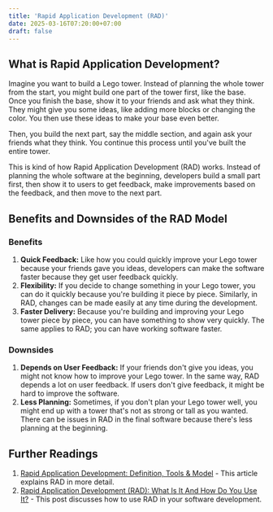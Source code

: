 ```yaml
---
title: 'Rapid Application Development (RAD)'
date: 2025-03-16T07:20:00+07:00
draft: false
---
```


## What is Rapid Application Development?

Imagine you want to build a Lego tower. Instead of planning the whole tower from the start, you might build one part of the tower first, like the base. Once you finish the base, show it to your friends and ask what they think. They might give you some ideas, like adding more blocks or changing the color. You then use these ideas to make your base even better.

Then, you build the next part, say the middle section, and again ask your friends what they think. You continue this process until you've built the entire tower.

This is kind of how Rapid Application Development (RAD) works. Instead of planning the whole software at the beginning, developers build a small part first, then show it to users to get feedback, make improvements based on the feedback, and then move to the next part.

## Benefits and Downsides of the RAD Model

### Benefits

1. **Quick Feedback:** Like how you could quickly improve your Lego tower because your friends gave you ideas, developers can make the software faster because they get user feedback quickly.
2. **Flexibility:** If you decide to change something in your Lego tower, you can do it quickly because you're building it piece by piece. Similarly, in RAD, changes can be made easily at any time during the development.
3. **Faster Delivery:** Because you're building and improving your Lego tower piece by piece, you can have something to show very quickly. The same applies to RAD; you can have working software faster.

### Downsides

1. **Depends on User Feedback:** If your friends don't give you ideas, you might not know how to improve your Lego tower. In the same way, RAD depends a lot on user feedback. If users don't give feedback, it might be hard to improve the software.
2. **Less Planning:** Sometimes, if you don't plan your Lego tower well, you might end up with a tower that's not as strong or tall as you wanted. There can be issues in RAD in the final software because there's less planning at the beginning.

## Further Readings

1. [Rapid Application Development: Definition, Tools & Model](https://study.com/academy/lesson/rapid-application-development-definition-tools-model.html) - This article explains RAD in more detail.
2. [Rapid Application Development (RAD): What Is It And How Do You Use It?](https://airbrake.io/blog/sdlc/rapid-application-development) - This post discusses how to use RAD in your software development.
